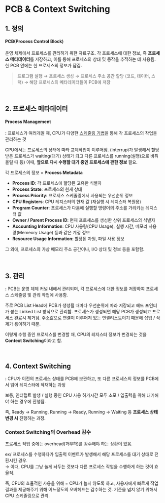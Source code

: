# PCB & Context Switching

## 1. 정의

#### PCB(Process Control Block)

운영 체제에서 프로세스를 관리하기 위한 자료구조. 각 프로세스에 대한 정보, 즉 **프로세스 메타데이터**를 저장하고, 이를 통해 프로세스의 상태 및 동작을 추적하는 데 사용됨. 한 PCB 안에는 한 프로세스의 정보가 담김.

> 프로그램 실행 → 프로세스 생성 → 프로세스 주소 공간 할당 (코드, 데이터, 스택) → 해당 프로세스의 메타데이터들이 PCB에 저장

<br>

## 2. 프로세스 메타데이터

#### Process Management

: 프로세스가 여러개일 때, CPU가 다양한 [스케줄링 기법](https://github.com/harriet221/Teckit_I9_study/blob/main/week03_11.09-11.15/week03_%EC%9C%A4%EC%84%9C%EC%A0%95-CPU%EC%8A%A4%EC%BC%80%EC%A4%84%EB%A7%81.md)을 통해 각 프로세스의 작업을 관리하는 것

CPU에서는 프로세스의 상태에 따라 교체작업이 이루어짐. (interrupt가 발생해서 할당받은 프로세스가 waiting(대기) 상태가 되고 다른 프로세스를 running(실행)으로 바꿔 올릴 때 등)
이때, **앞으로 다시 수행할 대기 중인 프로세스에 관한 정보** 필요.

각 프로세스의 정보 = **Process Metadata**

- **Process ID**: 각 프로세스에 할당된 고유한 식별자
- **Process State**: 프로세스의 현재 상태
- **Process Priority**: 프로세스 스케줄링에서 사용되는 우선순위 정보
- **CPU Registers**: CPU 레지스터의 현재 값 (재실행 시 레지스터 복원용)
- **Program Counter**: 프로세스가 다음에 실행할 명령어의 주소를 가리키는 레지스터 값
- **Owner / Parent Process ID**: 현재 프로세스를 생성한 상위 프로세스의 식별자
- **Accounting Information**: CPU 사용량(CPU Usage), 실행 시간, 메모리 사용량(Memeory Usage) 등과 같은 계정 정보
- **Resource Usage Information**: 할당된 자원, 파일 사용 정보

그 외에, 프로세스의 가상 메모리 주소 공간이나, I/O 상태 및 정보 등을 포함함.

<br>

## 3. 관리

: PCB는 운영 체제 커널 내에서 관리되며, 각 프로세스에 대한 정보를 저장하여 프로세스 스케줄링 및 관리 작업에 사용함.

주로 PCB List Head에 PCB가 생성될 때마다 우선순위에 따라 저장되고 헤드 포인터가 붙는 Linked List 방식으로 관리함. 프로세스가 생성되면 해당 PCB가 생성되고 프로세스 완료시 제거됨. 주소값으로 연결이 이루어져 있는 연결리스트이기 때문에 삽입 / 삭제가 용이하기 때문.

이렇게 수행 중인 프로세스를 변경할 때, CPU의 레지스터 정보가 변경되는 것을 **Context Switching**이라고 함.

<br>

## 4. Context Switching

: CPU가 이전의 프로세스 상태를 PCB에 보관하고, 또 다른 프로세스의 정보를 PCB에서 읽어 레지스터에 적재하는 과정

보통, 인터럽트 발생 / 실행 중인 CPU 사용 허가시간 모두 소모 / 입출력을 위해 대기해야 하는 경우에 진행됨.

즉, Ready → Running, Running → Ready, Running → Waiting 등 **프로세스 상태 변경 시** 진행하는 과정.

### Context Switching의 Overhead 감수

프로세스 작업 중에는 overhead(과부하)를 감수해야 하는 상황이 있음.

ex/ 프로세스를 수행하다가 입출력 이벤트가 발생해서 해당 프로세스를 대기 상태로 전환시킨 경우.<br>
→ 이때, CPU를 그냥 놀게 놔두는 것보다 다른 프로세스 작업을 수행하게 하는 것이 효율적.

즉, CPU의 효율적인 사용을 위해 = CPU가 놀지 않도록 하고, 사용자에게 빠르게 작업 결과를 제공해주기 위해 어느정도의 오버헤드는 감수하는 것. 기준을 넘지 않기 위해서 CPU 스케줄링으로 관리.

